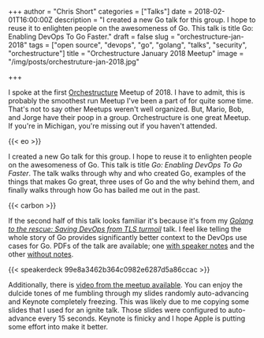 +++
author = "Chris Short"
categories = ["Talks"]
date = 2018-02-01T16:00:00Z
description = "I created a new Go talk for this group. I hope to reuse it to enlighten people on the awesomeness of Go. This talk is title Go: Enabling DevOps To Go Faster."
draft = false
slug = "orchestructure-jan-2018"
tags = ["open source", "devops", "go", "golang", "talks", "security", "orchestructure"]
title = "Orchestructure January 2018 Meetup"
image = "/img/posts/orchestruture-jan-2018.jpg"

+++

I spoke at the first [Orchestructure](http://orchestructure.io) Meetup of 2018. I have to admit, this is probably the smoothest run Meetup I've been a part of for quite some time. That's not to say other Meetups weren't well organized. But, Mario, Bob, and Jorge have their poop in a group. Orchestructure is one great Meetup. If you're in Michigan, you're missing out if you haven't attended.

{{< eo >}}

I created a new Go talk for this group. I hope to reuse it to enlighten people on the awesomeness of Go. This talk is title *Go: Enabling DevOps To Go Faster*. The talk walks through why and who created Go, examples of the things that makes Go great, three uses of Go and the why behind them, and finally walks through how Go has bailed me out in the past.

{{< carbon >}}

If the second half of this talk looks familiar it's because it's from my [*Golang to the rescue: Saving DevOps from TLS turmoil*](https://chrisshort.net/gophercon-2017-lightning-talk-video/) talk. I feel like telling the whole story of Go provides significantly better context to the DevOps use cases for Go. PDFs of the talk are available; one [with speaker notes](https://cache.chrisshort.net/file/cache-chrisshort-net/Go-Enabling-DevOps-to-Go-Faster-Notes.pdf) and the other [without notes](https://cache.chrisshort.net/file/cache-chrisshort-net/Go-Enabling-DevOps-to-Go-Faster.pdf).

{{< speakerdeck 99e8a3462b364c0982e6287d5a86ccac >}}

Additionally, there is [video from the meetup available](https://youtu.be/fC_fmN5tXkQ). You can enjoy the dulcide tones of me fumbling through my slides randomly auto-advancing and Keynote completely freezing. This was likely due to me copying some slides that I used for an ignite talk. Those slides were configured to auto-advance every 15 seconds. Keynote is finicky and I hope Apple is putting some effort into make it better.
